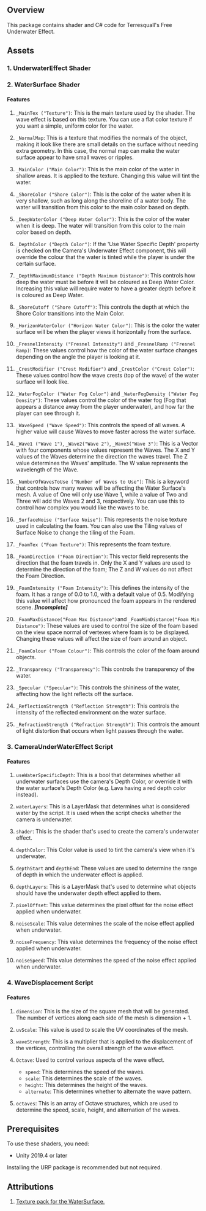 ## Overview

This package contains shader and C# code for Terresquall's Free Underwater Effect.

## Assets

### 1. **UnderwaterEffect Shader**

### 2. **WaterSurface Shader**

#### Features

1. `_MainTex ("Texture")`: This is the main texture used by the shader. The wave effect is based on this texture. You can use a flat color texture if you want a simple, uniform color for the water.

2. `_NormalMap`: This is a texture that modifies the normals of the object, making it look like there are small details on the surface without needing extra geometry. In this case, the normal map can make the water surface appear to have small waves or ripples.

3. `_MainColor ("Main Color")`: This is the main color of the water in shallow areas. It is applied to the texture. Changing this value will tint the water.

4. `_ShoreColor ("Shore Color")`: This is the color of the water when it is very shallow, such as long along the shoreline of a water body. The water will transition from this color to the main color based on depth.

5. `_DeepWaterColor ("Deep Water Color")`: This is the color of the water when it is deep. The water will transition from this color to the main color based on depth.

6. `_DepthColor ("Depth Color")`: If the 'Use Water Specific Depth' property is checked on the Camera's Underwater Effect component, this will override the colour that the water is tinted while the player is under the certain surface.

7. `_DepthMaximumDistance ("Depth Maximum Distance")`: This controls how deep the water must be before it will be coloured as Deep Water Color. Increasing this value will require water to have a greater depth before it is coloured as Deep Water.

8. `_ShoreCutoff ("Shore Cutoff")`: This controls the depth at which the Shore Color transitions into the Main Color.

9. `_HorizonWaterColor ("Horizon Water Color")`: This is the color the water surface will be when the player views it horizontally from the surface.

10. `_FresnelIntensity ("Fresnel Intensity")` and `_FresnelRamp ("Fresnel Ramp)`: These values control how the color of the water surface changes depending on the angle the player is looking at it.

11. `_CrestModifier ("Crest Modifier")` and `_CrestColor ("Crest Color")`: These values control how the wave crests (top of the wave) of the water surface will look like.

12. `_WaterFogColor ("Water Fog Color")` and `_WaterFogDensity ("Water Fog Density")`: These values control the color of the water fog (Fog that appears a distance away from the player underwater), and how far the player can see through it.

13. `_WaveSpeed ("Wave Speed")`: This controls the speed of all waves. A higher value will cause Waves to move faster across the water surface.

14. `_Wave1 ("Wave 1")`, `_Wave2("Wave 2")`, `_Wave3("Wave 3")`: This is a Vector with four components whose values represent the Waves. The X and Y values of the Waves determine the direction the waves travel. The Z value determines the Waves' amplitude. The W value represents the wavelength of the Wave.

15. `_NumberOfWavesToUse ("Number of Waves to Use")`: This is a keyword that controls how many waves will be affecting the Water Surface's mesh. A value of One will only use Wave 1, while a value of Two and Three will add the Waves 2 and 3, respectively. You can use this to control how complex you would like the waves to be.

16. `_SurfaceNoise ("Surface Noise")`: This represents the noise texture used in calculating the foam. You can also use the Tiling values of Surface Noise to change the tiling of the Foam.

17. `_FoamTex ("Foam Texture")`: This represents the foam texture.

18. `_FoamDirection ("Foam Direction")`: This vector field  represents the direction that the foam travels in. Only the X and Y values are used to determine the direction of the foam; The Z and W values do not affect the Foam Direction.

19. `_FoamIntensity ("Foam Intensity")`: This defines the intensity of the foam. It has a range of 0.0 to 1.0, with a default value of 0.5. Modifying this value will affect how pronounced the foam appears in the rendered scene. ***[Incomplete]***

20. `_FoamMaxDistance("Foam Max Distance")`and `_FoamMinDistance("Foam Min Distance")`: These values are used to control the size of the foam based on the view space normal of vertexes where foam is to be displayed. Changing these values will affect the size of foam around an object.

21. `_FoamColour ("Foam Colour")`: This controls the color of the foam around objects.

22. `_Transparency ("Transparency")`: This controls the transparency of the water.

23. `_Specular ("Specular")`: This controls the shininess of the water, affecting how the light reflects off the surface.

24. `_ReflectionStrength ("Reflection Strength")`: This controls the intensity of the reflected environment on the water surface.

25. `_RefractionStrength ("Refraction Strength")`: This controls the amount of light distortion that occurs when light passes through the water.

### 3. **CameraUnderWaterEffect Script**

#### Features

1. `useWaterSpecificDepth`: This is a bool that determines whether all underwater surfaces use the camera's Depth Color, or override it with the water surface's Depth Color (e.g. Lava having a red depth color instead).

2. `waterLayers`: This is a LayerMask that determines what is considered water by the script. It is used when the script checks whether the camera is underwater.

3. `shader`: This is the shader that's used to create the camera's underwater effect.

4. `depthColor`: This Color value is used to tint the camera's view when it's underwater.

5. `depthStart` and `depthEnd`: These values are used to determine the range of depth in which the underwater effect is applied.

6. `depthLayers`: This is a LayerMask that's used to determine what objects should have the underwater depth effect applied to them.

7. `pixelOffset`: This value determines the pixel offset for the noise effect applied when underwater.

8. `noiseScale`: This value determines the scale of the noise effect applied when underwater.

9. `noiseFrequency`: This value determines the frequency of the noise effect applied when underwater.

10. `noiseSpeed`: This value determines the speed of the noise effect applied when underwater.

### 4. **WaveDisplacement Script**

#### Features

1. `dimension`: This is the size of the square mesh that will be generated. The number of vertices along each side of the mesh is dimension + 1.
  
2. `uvScale`: This value is used to scale the UV coordinates of the mesh.

3. `waveStrength`: This is a multiplier that is applied to the displacement of the vertices, controlling the overall strength of the wave effect.

4. `Octave`: Used to control various aspects of the wave effect.
   - `speed`: This determines the speed of the waves.
   - `scale`: This determines the scale of the waves.
   - `height`: This determines the height of the waves.
   - `alternate`: This determines whether to alternate the wave pattern.

5. `octaves`: This is an array of Octave structures, which are used to determine the speed, scale, height, and alternation of the waves.

## Prerequisites

To use these shaders, you need:

- Unity 2019.4 or later

Installing the URP package is recommended but not required.

## Attributions

1. [Texture pack for the WaterSurface.](https://www.texturecan.com/details/282/#google_vignette)